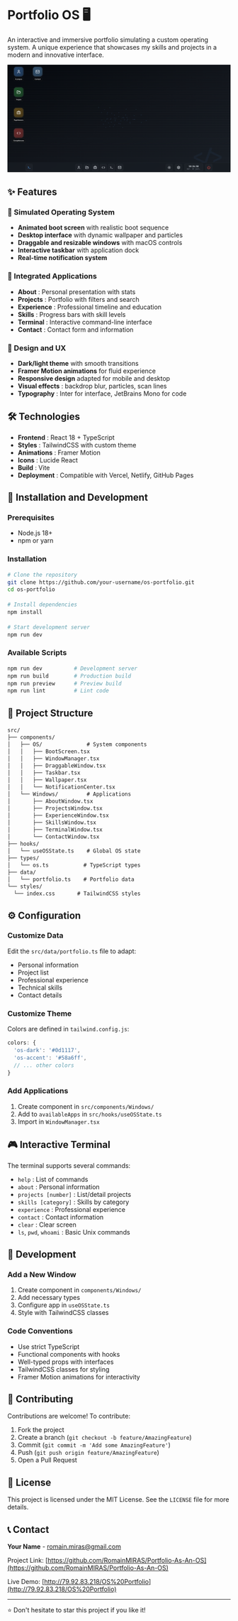 # Portfolio OS 🖥️

An interactive and immersive portfolio simulating a custom operating system. A unique experience that showcases my skills and projects in a modern and innovative interface.

![Portfolio OS](./public/projects/os-portfolio-2.png)

## ✨ Features

### 🚀 Simulated Operating System
- **Animated boot screen** with realistic boot sequence
- **Desktop interface** with dynamic wallpaper and particles
- **Draggable and resizable windows** with macOS controls
- **Interactive taskbar** with application dock
- **Real-time notification system**

### 📱 Integrated Applications
- **About** : Personal presentation with stats
- **Projects** : Portfolio with filters and search
- **Experience** : Professional timeline and education
- **Skills** : Progress bars with skill levels
- **Terminal** : Interactive command-line interface
- **Contact** : Contact form and information

### 🎨 Design and UX
- **Dark/light theme** with smooth transitions
- **Framer Motion animations** for fluid experience
- **Responsive design** adapted for mobile and desktop
- **Visual effects** : backdrop blur, particles, scan lines
- **Typography** : Inter for interface, JetBrains Mono for code

## 🛠️ Technologies

- **Frontend** : React 18 + TypeScript
- **Styles** : TailwindCSS with custom theme
- **Animations** : Framer Motion
- **Icons** : Lucide React
- **Build** : Vite
- **Deployment** : Compatible with Vercel, Netlify, GitHub Pages

## 🚀 Installation and Development

### Prerequisites
- Node.js 18+ 
- npm or yarn

### Installation
```bash
# Clone the repository
git clone https://github.com/your-username/os-portfolio.git
cd os-portfolio

# Install dependencies
npm install

# Start development server
npm run dev
```

### Available Scripts
```bash
npm run dev          # Development server
npm run build        # Production build
npm run preview      # Preview build
npm run lint         # Lint code
```

## 📁 Project Structure

```
src/
├── components/
│   ├── OS/              # System components
│   │   ├── BootScreen.tsx
│   │   ├── WindowManager.tsx
│   │   ├── DraggableWindow.tsx
│   │   ├── Taskbar.tsx
│   │   ├── Wallpaper.tsx
│   │   └── NotificationCenter.tsx
│   └── Windows/         # Applications
│       ├── AboutWindow.tsx
│       ├── ProjectsWindow.tsx
│       ├── ExperienceWindow.tsx
│       ├── SkillsWindow.tsx
│       ├── TerminalWindow.tsx
│       └── ContactWindow.tsx
├── hooks/
│   └── useOSState.ts    # Global OS state
├── types/
│   └── os.ts           # TypeScript types
├── data/
│   └── portfolio.ts    # Portfolio data
└── styles/
  └── index.css       # TailwindCSS styles
```

## ⚙️ Configuration

### Customize Data
Edit the `src/data/portfolio.ts` file to adapt:
- Personal information
- Project list
- Professional experience
- Technical skills
- Contact details

### Customize Theme
Colors are defined in `tailwind.config.js`:
```js
colors: {
  'os-dark': '#0d1117',
  'os-accent': '#58a6ff',
  // ... other colors
}
```

### Add Applications
1. Create component in `src/components/Windows/`
2. Add to `availableApps` in `src/hooks/useOSState.ts`
3. Import in `WindowManager.tsx`

## 🎮 Interactive Terminal

The terminal supports several commands:
- `help` : List of commands
- `about` : Personal information
- `projects [number]` : List/detail projects
- `skills [category]` : Skills by category
- `experience` : Professional experience
- `contact` : Contact information
- `clear` : Clear screen
- `ls`, `pwd`, `whoami` : Basic Unix commands

## 🔧 Development

### Add a New Window
1. Create component in `components/Windows/`
2. Add necessary types
3. Configure app in `useOSState.ts`
4. Style with TailwindCSS classes

### Code Conventions
- Use strict TypeScript
- Functional components with hooks
- Well-typed props with interfaces
- TailwindCSS classes for styling
- Framer Motion animations for interactivity

## 🤝 Contributing

Contributions are welcome! To contribute:
1. Fork the project
2. Create a branch (`git checkout -b feature/AmazingFeature`)
3. Commit (`git commit -m 'Add some AmazingFeature'`)
4. Push (`git push origin feature/AmazingFeature`)
5. Open a Pull Request

## 📜 License

This project is licensed under the MIT License. See the `LICENSE` file for more details.

## 📞 Contact

**Your Name** - [romain.miras@gmail.com](mailto:romain.miras@gmail.com)

Project Link: [https://github.com/RomainMIRAS/Portfolio-As-An-OS](https://github.com/RomainMIRAS/Portfolio-As-An-OS)

Live Demo: [http://79.92.83.218/OS%20Portfolio](http://79.92.83.218/OS%20Portfolio)

---

⭐ Don't hesitate to star this project if you like it!